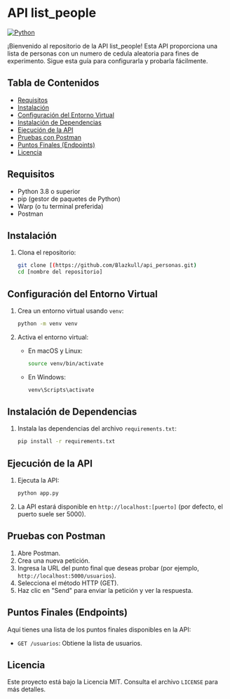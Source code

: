 # API list_people
[![Python](https://img.shields.io/badge/python-3.8+-blue.svg)](https://www.python.org/downloads/)

¡Bienvenido al repositorio de la API list_people! Esta API proporciona una lista de personas con un numero de cedula aleatoria para fines de experimento. Sigue esta guía para configurarla y probarla fácilmente.

## Tabla de Contenidos

- [Requisitos](#requisitos)
- [Instalación](#instalación)
- [Configuración del Entorno Virtual](#configuración-del-entorno-virtual)
- [Instalación de Dependencias](#instalación-de-dependencias)
- [Ejecución de la API](#ejecución-de-la-api)
- [Pruebas con Postman](#pruebas-con-postman)
- [Puntos Finales (Endpoints)](#puntos-finales-endpoints)
- [Licencia](#licencia)

## Requisitos

- Python 3.8 o superior
- pip (gestor de paquetes de Python)
- Warp (o tu terminal preferida)
- Postman

## Instalación

1.  Clona el repositorio:

    ```bash
    git clone [(https://github.com/Blazkull/api_personas.git)
    cd [nombre del repositorio]
    ```

## Configuración del Entorno Virtual

1.  Crea un entorno virtual usando `venv`:

    ```bash
    python -m venv venv
    ```

2.  Activa el entorno virtual:

    -   En macOS y Linux:

        ```bash
        source venv/bin/activate
        ```

    -   En Windows:

        ```bash
        venv\Scripts\activate
        ```

## Instalación de Dependencias

1.  Instala las dependencias del archivo `requirements.txt`:

    ```bash
    pip install -r requirements.txt
    ```

## Ejecución de la API

1.  Ejecuta la API:

    ```bash
    python app.py
    ```

2.  La API estará disponible en `http://localhost:[puerto]` (por defecto, el puerto suele ser 5000).

## Pruebas con Postman

1.  Abre Postman.
2.  Crea una nueva petición.
3.  Ingresa la URL del punto final que deseas probar (por ejemplo, `http://localhost:5000/usuarios`).
4.  Selecciona el método HTTP (GET).
5.  Haz clic en "Send" para enviar la petición y ver la respuesta.

## Puntos Finales (Endpoints)

Aquí tienes una lista de los puntos finales disponibles en la API:

-   `GET /usuarios`: Obtiene la lista de usuarios.

## Licencia

Este proyecto está bajo la Licencia MIT. Consulta el archivo `LICENSE` para más detalles.
